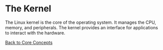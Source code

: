 
# The Kernel

The Linux kernel is the core of the operating system. It manages the CPU, memory, and peripherals. The kernel provides an interface for applications to interact with the hardware.

[Back to Core Concepts](./index.md)
